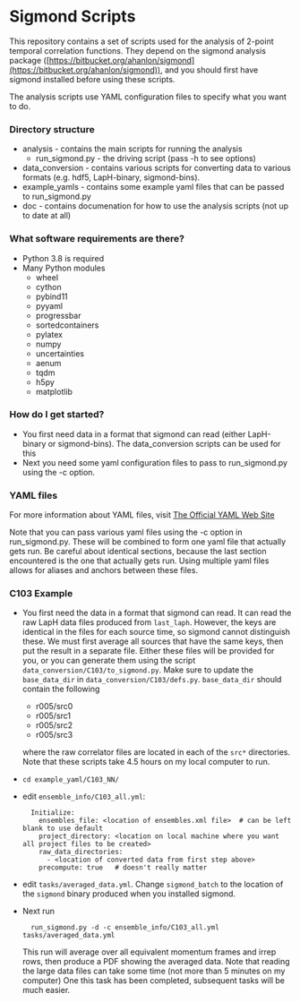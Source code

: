# Sigmond Scripts #

This repository contains a set of scripts used for the analysis of 2-point temporal correlation functions.
They depend on the sigmond analysis package ([https://bitbucket.org/ahanlon/sigmond](https://bitbucket.org/ahanlon/sigmond)),
and you should first have sigmond installed before using these scripts.

The analysis scripts use YAML configuration files to specify what you want to do.

### Directory structure ###

- analysis - contains the main scripts for running the analysis
    - run_sigmond.py - the driving script (pass -h to see options)
- data_conversion - contains various scripts for converting data to various formats (e.g. hdf5, LapH-binary, sigmond-bins).
- example_yamls - contains some example yaml files that can be passed to run_sigmond.py
- doc - contains documenation for how to use the analysis scripts (not up to date at all)

### What software requirements are there? ###

- Python 3.8 is required
- Many Python modules
    - wheel
    - cython
    - pybind11
    - pyyaml
    - progressbar
    - sortedcontainers
    - pylatex
    - numpy
    - uncertainties
    - aenum
    - tqdm
    - h5py
    - matplotlib

### How do I get started? ###

- You first need data in a format that sigmond can read (either LapH-binary or sigmond-bins).
  The data_conversion scripts can be used for this
- Next you need some yaml configuration files to pass to run_sigmond.py using the -c option.

### YAML files ###

For more information about YAML files, visit [The Official YAML Web Site](https://yaml.org/)

Note that you can pass various yaml files using the -c option in run_sigmond.py.
These will be combined to form one yaml file that actually gets run.
Be careful about identical sections, because the last section encountered is the one that actually gets run.
Using multiple yaml files allows for aliases and anchors between these files.

### C103 Example ###

- You first need the data in a format that sigmond can read.
It can read the raw LapH data files produced from `last_laph`.
However, the keys are identical in the files for each source time, so sigmond cannot distinguish these.
We must first average all sources that have the same keys, then put the result in a separate file.
Either these files will be provided for you, or you can generate them using the script `data_conversion/C103/to_sigmond.py`.
Make sure to update the `base_data_dir` in `data_conversion/C103/defs.py`. `base_data_dir` should contain the following
    - r005/src0
    - r005/src1
    - r005/src2
    - r005/src3

  where the raw correlator files are located in each of the `src*` directories.
Note that these scripts take 4.5 hours on my local computer to run.
- `cd example_yaml/C103_NN/`
- edit `ensemble_info/C103_all.yml`:

        Initialize:
          ensembles_file: <location of ensembles.xml file>  # can be left blank to use default
          project_directory: <location on local machine where you want all project files to be created>
          raw_data_directories:
            - <location of converted data from first step above>
          precompute: true   # doesn't really matter

- edit `tasks/averaged_data.yml`. Change `sigmond_batch` to the location of the `sigmond` binary produced when you installed sigmond.
- Next run

        run_sigmond.py -d -c ensemble_info/C103_all.yml tasks/averaged_data.yml

  This run will average over all equivalent momentum frames and irrep rows, then produce a PDF showing the averaged data.
Note that reading the large data files can take some time (not more than 5 minutes on my computer)
One this task has been completed, subsequent tasks will be much easier.

